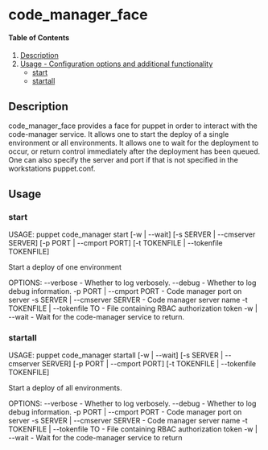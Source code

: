 # code_manager_face

#### Table of Contents

1. [Description](#description)
1. [Usage - Configuration options and additional functionality](#usage)
   * [start](#start)
   * [startall](#startall)

## Description

code_manager_face provides a face for puppet in order to interact with the
code-manager service. It allows one to start the deploy of a single environment
or all environments. It allows one to wait for the deployment to occur, or
return control immediately after the deployment has been queued. One can also
specify the server and port if that is not specified in the workstations
puppet.conf.

## Usage

### start

USAGE: puppet code_manager start [-w | --wait]
[-s SERVER | --cmserver SERVER]
[-p PORT | --cmport PORT]
[-t TOKENFILE | --tokenfile TOKENFILE]
<environment>

Start a deploy of one environment

OPTIONS:
  --verbose                      - Whether to log verbosely.
  --debug                        - Whether to log debug information.
  -p PORT | --cmport PORT        - Code manager port on server
  -s SERVER | --cmserver SERVER  - Code manager server name
  -t TOKENFILE | --tokenfile TO  - File containing RBAC authorization token
  -w | --wait                    - Wait for the code-manager service to return.

### startall

USAGE: puppet code_manager startall [-w | --wait]
[-s SERVER | --cmserver SERVER]
[-p PORT | --cmport PORT]
[-t TOKENFILE | --tokenfile TOKENFILE]

Start a deploy of all environments.

OPTIONS:
  --verbose                      - Whether to log verbosely.
  --debug                        - Whether to log debug information.
  -p PORT | --cmport PORT        - Code manager port on server
  -s SERVER | --cmserver SERVER  - Code manager server name
  -t TOKENFILE | --tokenfile TO  - File containing RBAC authorization token
  -w | --wait                    - Wait for the code-manager service to return
